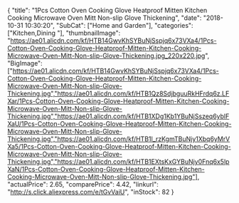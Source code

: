 {
	"title": "1Pcs Cotton Oven Cooking Glove Heatproof Mitten Kitchen Cooking Microwave Oven Mitt Non-slip Glove Thickening",
	"date": "2018-10-31 10:30:20",
	"SubCat": ["Home and Garden"],
	"categories": ["Kitchen,Dining "],
	"thumbnailImage": "https://ae01.alicdn.com/kf/HTB14GwvKhSYBuNjSspjq6x73VXa4/1Pcs-Cotton-Oven-Cooking-Glove-Heatproof-Mitten-Kitchen-Cooking-Microwave-Oven-Mitt-Non-slip-Glove-Thickening.jpg_220x220.jpg",
	"BigImage": ["https://ae01.alicdn.com/kf/HTB14GwvKhSYBuNjSspjq6x73VXa4/1Pcs-Cotton-Oven-Cooking-Glove-Heatproof-Mitten-Kitchen-Cooking-Microwave-Oven-Mitt-Non-slip-Glove-Thickening.jpg","https://ae01.alicdn.com/kf/HTB1Qz8SdjbguuRkHFrdq6z.LFXar/1Pcs-Cotton-Oven-Cooking-Glove-Heatproof-Mitten-Kitchen-Cooking-Microwave-Oven-Mitt-Non-slip-Glove-Thickening.jpg","https://ae01.alicdn.com/kf/HTB1XDg1Kb1YBuNjSszeq6yblFXaU/1Pcs-Cotton-Oven-Cooking-Glove-Heatproof-Mitten-Kitchen-Cooking-Microwave-Oven-Mitt-Non-slip-Glove-Thickening.jpg","https://ae01.alicdn.com/kf/HTB1l_rzKgmTBuNjy1Xbq6yMrVXa5/1Pcs-Cotton-Oven-Cooking-Glove-Heatproof-Mitten-Kitchen-Cooking-Microwave-Oven-Mitt-Non-slip-Glove-Thickening.jpg","https://ae01.alicdn.com/kf/HTB1EXtsKxGYBuNjy0Fnq6x5lpXaN/1Pcs-Cotton-Oven-Cooking-Glove-Heatproof-Mitten-Kitchen-Cooking-Microwave-Oven-Mitt-Non-slip-Glove-Thickening.jpg"],
	"actualPrice": 2.65,
	"comparePrice": 4.42,
	"linkurl": "http://s.click.aliexpress.com/e/tGvVaiU",
	"inStock": 82
}
